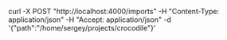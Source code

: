 curl -X POST "http://localhost:4000/imports"
    -H "Content-Type: application/json"
    -H "Accept: application/json"
    -d '{"path":"/home/sergey/projects/crocodile"}'
